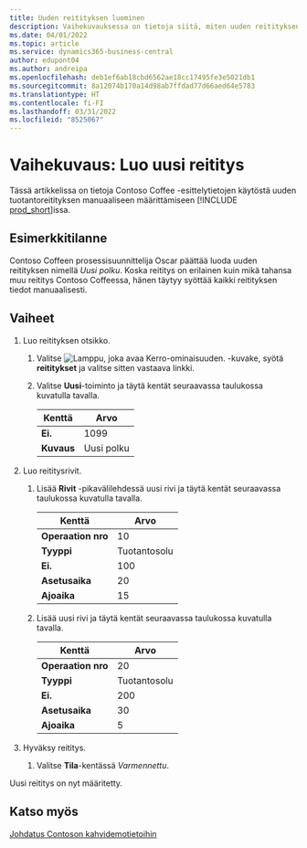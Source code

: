 ```yaml
---
title: Uuden reitityksen luominen
description: Vaihekuvauksessa on tietoja siitä, miten uuden reitityksen tiedot syötetään manuaalisesti Business Centralissa.
ms.date: 04/01/2022
ms.topic: article
ms.service: dynamics365-business-central
author: edupont04
ms.author: andreipa
ms.openlocfilehash: deb1ef6ab18cbd6562ae18cc17495fe3e5021db1
ms.sourcegitcommit: 8a12074b170a14d98ab7ffdad77d66aed64e5783
ms.translationtype: HT
ms.contentlocale: fi-FI
ms.lasthandoff: 03/31/2022
ms.locfileid: "8525067"
---
```

# <a name="walkthrough-create-a-new-routing"></a>Vaihekuvaus: Luo uusi reititys

Tässä artikkelissa on tietoja Contoso Coffee -esittelytietojen käytöstä uuden tuotantoreitityksen manuaaliseen määrittämiseen [!INCLUDE [prod_short](../includes/prod_short.md)]issa.  

## <a name="scenario"></a>Esimerkkitilanne

Contoso Coffeen prosessisuunnittelija Oscar päättää luoda uuden reitityksen nimellä *Uusi polku*. Koska reititys on erilainen kuin mikä tahansa muu reititys Contoso Coffeessa, hänen täytyy syöttää kaikki reitityksen tiedot manuaalisesti.  

## <a name="steps"></a>Vaiheet

1. Luo reitityksen otsikko.  

    1. Valitse ![Lamppu, joka avaa Kerro-ominaisuuden.](../media/ui-search/search_small.png "Kerro, mitä haluat tehdä") -kuvake, syötä **reititykset** ja valitse sitten vastaava linkki.  

    2. Valitse **Uusi**-toiminto ja täytä kentät seuraavassa taulukossa kuvatulla tavalla.  

        |Kenttä  |Arvo  |
        |---------|---------|
        |**Ei.** |1099|
        |**Kuvaus** |Uusi polku|
2. Luo reititysrivit.

    1. Lisää **Rivit** -pikavälilehdessä uusi rivi ja täytä kentät seuraavassa taulukossa kuvatulla tavalla.  

        |Kenttä  |Arvo  |
        |---------|---------|
        |**Operaation nro** |10|
        |**Tyyppi** |Tuotantosolu|
        |**Ei.** |100|
        |**Asetusaika** |20|
        |**Ajoaika** |15|

    2. Lisää uusi rivi ja täytä kentät seuraavassa taulukossa kuvatulla tavalla.  

        |Kenttä  |Arvo  |
        |---------|---------|
        |**Operaation nro** |20|
        |**Tyyppi** |Tuotantosolu|
        |**Ei.** |200|
        |**Asetusaika** |30|
        |**Ajoaika** |5|
3. Hyväksy reititys.

    1. Valitse **Tila**-kentässä *Varmennettu*.  

Uusi reititys on nyt määritetty.  

## <a name="see-also"></a>Katso myös

[Johdatus Contoson kahvidemotietoihin](contoso-coffee-intro.md)  

